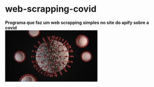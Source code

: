 # web-scrapping-covid
**Programa que faz um web scrapping simples no site do apify sobre a covid**
<br>
<img src="images.jpg"></img>
